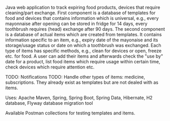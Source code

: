 Java web application to track expiring food products, devices that require cleaning/part exchange.
First component is a database of templates for food and devices that contains information which is universal, e.g., every mayonnaise after opening can be stored in fridge for 14 days, every toothbrush requires (head) exchange after 90 days.
The second component is a database of actual items which are created from templates. It contains information specific to an item, e.g., expiry date of the mayonaise and its storage/usage status or date on which a toothbrush was exchanged.
Each type of items has specific methods, e.g., clean for devices or open, freeze etc. for food.
A user can add their items and afterwards check the "use by" date for a product, list food items which require usage within certain time, check devices which require attention etc.

TODO: Notifications
TODO: Handle other types of items: medicine, subscriptions. They already exist as templates but are not dealed with as items.

Uses: Apache Maven, Spring, Spring Boot, Spring Data, Hibernate, H2 database, Flyway database migration tool

Available Postman collections for testing templates and items.
